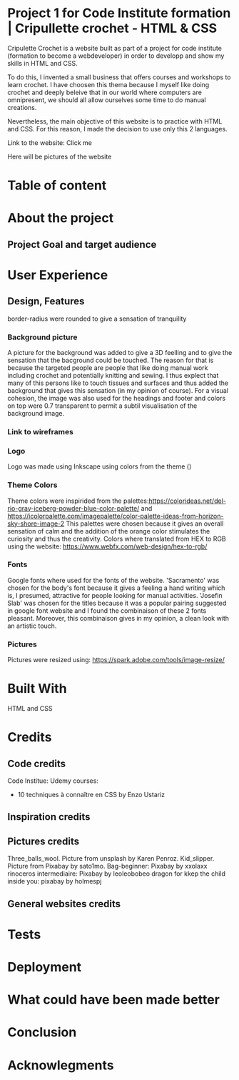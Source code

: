# Project 1 for Code Institute formation | Cripullette crochet - HTML & CSS
Cripulette Crochet is a website built as part of a project for code institute (formation to become a webdeveloper) in order to developp and show my skills in HTML and CSS. 

To do this, I invented a small business that offers courses and workshops to learn crochet. I have choosen this thema because I myself like doing crochet and deeply beleive that in our world where computers are omnipresent, we should all allow ourselves some time to do manual creations. 

Nevertheless, the main objective of this website is to practice with HTML and CSS. For this reason, I made the decision to use only this 2 languages.

Link to the website: Click me


Here will be pictures of the website

# Table of content

# About the project
## Project Goal and target audience

# User Experience 
## Design, Features 
border-radius were rounded to give a sensation of tranquility
### Background picture
A picture for the background was added to give a 3D feelling and to give the sensation that the bacground could be touched. The reason for that is because the targeted people are people that like doing manual work including crochet and potentially knitting and sewing. I thus explect that many of this persons like to touch tissues and surfaces and thus added the background that gives this sensation (in my opinion of course).
For a visual cohesion, the image was also used for the headings and footer and colors on top were 0.7 transparent to permit a subtil visualisation of the background image.

### Link to wireframes

### Logo
Logo was made using Inkscape using colors from the theme ()
### Theme Colors
Theme colors were inspirided from the palettes:https://colorideas.net/del-rio-gray-iceberg-powder-blue-color-palette/ and https://icolorpalette.com/imagepalette/color-palette-ideas-from-horizon-sky-shore-image-2
This palettes were chosen because it gives an overall sensation of calm and the addition of the orange color stimulates the curiosity and thus the creativity.
Colors where translated from HEX to RGB using the website: https://www.webfx.com/web-design/hex-to-rgb/


### Fonts
Google fonts where used for the fonts of the website. 
'Sacramento' was chosen for the body's font because it gives a feeling a hand writing which is, I presumed, attractive for people looking for manual activities. 
'Josefin Slab' was chosen for the titles because it was a popular pairing suggested in google font website and I found the combinaison of these 2 fonts pleasant. Moreover, this combinaison gives in my opinion, a clean look with an artistic touch.

### Pictures
Pictures were resized using: https://spark.adobe.com/tools/image-resize/

# Built With
HTML and CSS

# Credits
## Code credits
Code Institue:
Udemy courses:
- 10 techniques à connaître en CSS by Enzo Ustariz

## Inspiration credits
## Pictures credits
Three_balls_wool. Picture from unsplash by Karen Penroz. 
Kid_slipper. Picture from Pixabay by sato1mo.
Bag-beginner: Pixabay by xxolaxx 
rinoceros intermediaire: Pixabay by leoleobobeo
dragon for kkep the child inside you: pixabay by holmespj
## General websites credits

# Tests

# Deployment

# What could have been made better

# Conclusion

# Acknowlegments